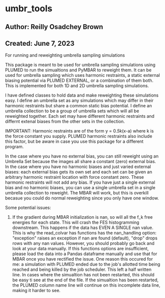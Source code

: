 # umbr_tools
## Author: Reilly Osadchey Brown
## Created: June 7, 2023
For running and reweighting umbrella sampling simulations

This package is meant to be used for umbrella sampling simulations using PLUMED to run the simualtions and PyMBAR to reweight them. It can be used for umbrella sampling which uses harmonic restraints, a static external biasing potential via PLUMED EXTERNAL, or a combination of them both. This is implemented for both 1D and 2D umbrella sampling simulations. 

I have defined classes to hold data and make reweighting these simulations easy. I define an umbrella set as any simulations which may differ in their harmonic restraints but share a common static bias potential. I define an umbrella collection to be a group of umbrella sets which will all be reweighted together. Each set may have different harmonic restraints and differnt extenal biases from the other sets in the collection.

IMPORTANT: Harmonic restraints are of the form y = 0.*5k*(x-a) where k is the force constant you supply. PLUMED harmonic restraints also include this factor, but be aware in case you use this package for a different program.

In the case where you have no external bias, you can still reweight using an Umbrella Set because the images all share a constant (zero) external bias.
In the case where you have no harmonic biases and just varied external biases: each external bias gets its own set and each set can be given an arbitrary harmonic restraint location with force constant zero. These harmonic restraints will not add any bias.
If you have just a single external bias and no harmonic biases, you can use a single umbrella set in a single umbrella collection to reweight. The MBAR will work, but this is overkill becasue you could do normal reweighting since you only have one window. 

Some potential issues:
1. If the gradient during MBAR initialization is nan, so will all the f_k free energies for each state. This will crash the FES histogramming downstream. This happens if the data has EVEN A SINGLE nan value. This is why the read_colvar has functions has the nan_handling option: "exception" raises an exception if nan are found (default), "drop" drops rows with any nan values. However, you should probably go back and look at your data manually. If this functions options are insufficient, please load the data into a Pandas dataframe manually and use that for MBAR once you have rectified the issue. One reason this occured for me: a simulation with PLUMED ended due to the job's allotted time being reached and being killed by the job scheduler. This left a half written line. In cases where the simualtion has not been restarted, this should be easy ti see at the end of the file. If the simualtion has been restarted, the PLUMED column name line will continue on this incomplete data line, making it harder to see.
